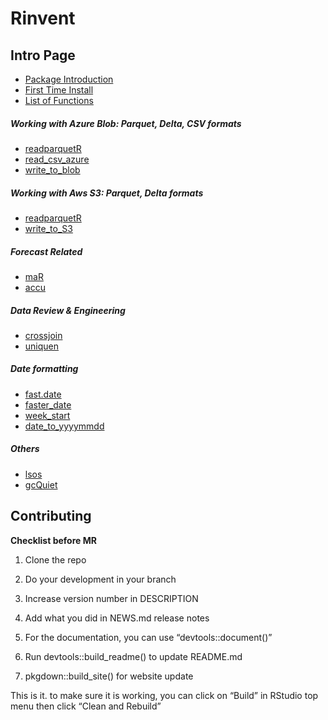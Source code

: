 
<!-- README.md is generated from README.Rmd. Please edit README.Rmd file -->

# Rinvent

## Intro Page

- [Package Introduction](https://mkparkin.github.io/Rinvent/)
- [First Time
  Install](https://mkparkin.github.io/Rinvent/articles/installation.html)
- [List of
  Functions](https://mkparkin.github.io/Rinvent/reference/index.html)

##### Working with Azure Blob: Parquet, Delta, CSV formats

- [readparquetR](https://mkparkin.github.io/Rinvent/reference/readparquetR.html)
- [read_csv_azure](https://mkparkin.github.io/Rinvent/reference/read_csv_azure.html)
- [write_to_blob](https://mkparkin.github.io/Rinvent/reference/write_to_blob.html)

##### Working with Aws S3: Parquet, Delta formats

- [readparquetR](https://mkparkin.github.io/Rinvent/reference/readparquetR.html)
- [write_to_S3](https://mkparkin.github.io/Rinvent/reference/write_to_S3.html)

##### Forecast Related

- [maR](https://mkparkin.github.io/Rinvent/reference/maR.html)
- [accu](https://mkparkin.github.io/Rinvent/reference/accu.html)

##### Data Review & Engineering

- [crossjoin](https://mkparkin.github.io/Rinvent/reference/crossjoin.html)
- [uniquen](https://mkparkin.github.io/Rinvent/reference/uniquen.html)

##### Date formatting

- [fast.date](https://mkparkin.github.io/Rinvent/reference/fast.date.html)
- [faster_date](https://mkparkin.github.io/Rinvent/reference/faster_date.html)
- [week_start](https://mkparkin.github.io/Rinvent/reference/week_start.html)
- [date_to_yyyymmdd](https://mkparkin.github.io/Rinvent/reference/date_to_yyyymmdd.html)

##### Others

- [lsos](https://mkparkin.github.io/Rinvent/reference/lsos.html)
- [gcQuiet](https://mkparkin.github.io/Rinvent/reference/gcQuite.html)

## Contributing

**Checklist before MR**

1.  Clone the repo

2.  Do your development in your branch

3.  Increase version number in DESCRIPTION

4.  Add what you did in NEWS.md release notes

5.  For the documentation, you can use “devtools::document()”

6.  Run devtools::build_readme() to update README.md

7.  pkgdown::build_site() for website update

This is it. to make sure it is working, you can click on “Build” in
RStudio top menu then click “Clean and Rebuild”

